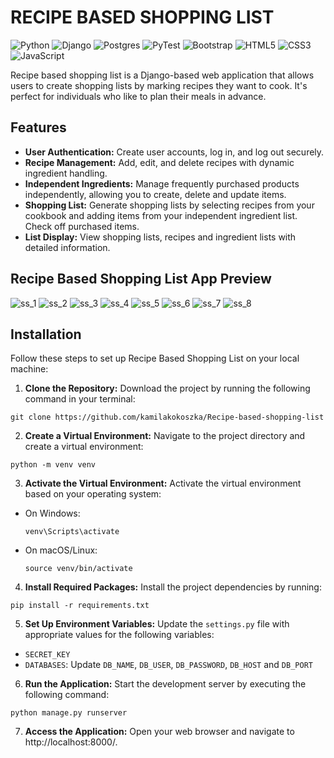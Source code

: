 # RECIPE BASED SHOPPING LIST
![Python](https://img.shields.io/badge/python-3670A0?style=for-the-badge&logo=python&logoColor=ffdd54)
![Django](https://img.shields.io/badge/django-%23092E20.svg?style=for-the-badge&logo=django&logoColor=white)
![Postgres](https://img.shields.io/badge/postgres-%23316192.svg?style=for-the-badge&logo=postgresql&logoColor=white)
![PyTest](https://img.shields.io/badge/Pytest-003A9B?style=for-the-badge&logo=pytest&logoColor=white)
![Bootstrap](https://img.shields.io/badge/bootstrap-%238511FA.svg?style=for-the-badge&logo=bootstrap&logoColor=white)
![HTML5](https://img.shields.io/badge/html5-%23E34F26.svg?style=for-the-badge&logo=html5&logoColor=white)
![CSS3](https://img.shields.io/badge/css3-%231572B6.svg?style=for-the-badge&logo=css3&logoColor=white)
![JavaScript](https://img.shields.io/badge/javascript-%23323330.svg?style=for-the-badge&logo=javascript&logoColor=%23F7DF1E)

Recipe based shopping list is a Django-based web application that allows users to create shopping lists 
by marking recipes they want to cook. It's perfect for individuals who like to plan their meals in advance.

## Features

* **User Authentication:** Create user accounts, log in, and log out securely.
* **Recipe Management:** Add, edit, and delete recipes with dynamic ingredient handling.
* **Independent Ingredients:** Manage frequently purchased products independently, allowing you to create, delete and update items.
* **Shopping List:** Generate shopping lists by selecting recipes from your cookbook and adding items from your independent ingredient list. Check off purchased items.
* **List Display:** View shopping lists, recipes and ingredient lists with detailed information.

## Recipe Based Shopping List App Preview

![ss_1](https://github.com/kamilakokoszka/Recipe-based-shopping-list/assets/127201515/293aaaaf-c70a-49a1-aadc-64c78282ee96)
![ss_2](https://github.com/kamilakokoszka/Recipe-based-shopping-list/assets/127201515/f6fe193f-c0b6-4ed7-833d-18721de60f7e)
![ss_3](https://github.com/kamilakokoszka/Recipe-based-shopping-list/assets/127201515/134cfcd3-cd53-44d6-8a0e-0e3db170314c)
![ss_4](https://github.com/kamilakokoszka/Recipe-based-shopping-list/assets/127201515/325e3055-ecd9-423e-87ee-d53b6e73ec44)
![ss_5](https://github.com/kamilakokoszka/Recipe-based-shopping-list/assets/127201515/a21c5c54-1c58-4937-91e5-6de74a20bf63)
![ss_6](https://github.com/kamilakokoszka/Recipe-based-shopping-list/assets/127201515/d8001107-c760-4398-8af8-90e2143c6abc)
![ss_7](https://github.com/kamilakokoszka/Recipe-based-shopping-list/assets/127201515/a5c9b9d8-6f5e-439e-855d-09618d0f2b0d)
![ss_8](https://github.com/kamilakokoszka/Recipe-based-shopping-list/assets/127201515/7f2e489b-a2c3-44c1-9b0f-ea87daf26b43)

## Installation

Follow these steps to set up Recipe Based Shopping List on your local machine:

1. **Clone the Repository:** Download the project by running the following command in your terminal:
```
git clone https://github.com/kamilakokoszka/Recipe-based-shopping-list
```
2. **Create a Virtual Environment:** Navigate to the project directory and create a virtual environment:
```
python -m venv venv
```
3. **Activate the Virtual Environment:** Activate the virtual environment based on your operating system:
- On Windows:
    ```shell
    venv\Scripts\activate
    ```
- On macOS/Linux:
  ```shell
  source venv/bin/activate
  ```
4. **Install Required Packages:** Install the project dependencies by running:
```
pip install -r requirements.txt
```
5. **Set Up Environment Variables:** Update the `settings.py` file with appropriate values for the following variables:
- `SECRET_KEY`
- `DATABASES`: Update `DB_NAME`, `DB_USER`, `DB_PASSWORD`, `DB_HOST` and `DB_PORT`
6. **Run the Application:** Start the development server by executing the following command:
```
python manage.py runserver
```
7. **Access the Application:** Open your web browser and navigate to http://localhost:8000/.

